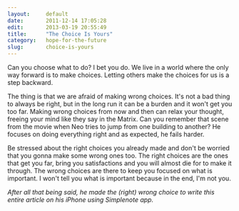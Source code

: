 ```yaml
---
layout:     default
date:       2011-12-14 17:05:28
edit:       2013-03-19 20:55:49
title:      "The Choice Is Yours"
category:   hope-for-the-future
slug:       choice-is-yours
---
```


Can you choose what to do? I bet you do. We live in a world where the only way forward is to make choices. Letting others make the choices for us is a step backward.

The thing is that we are afraid of making wrong choices. It's not a bad thing to always be right, but in the long run it can be a burden and it won't get you too far. Making wrong choices from now and then can relax your thought, freeing your mind like they say in the Matrix. Can you remember that scene from the movie when Neo tries to jump from one building to another? He focuses on doing everything right and as expected, he fails harder.

Be stressed about the right choices you already made and don't be worried that you gonna make some wrong ones too. The right choices are the ones that get you far, bring you satisfactions and you will almost die for to make it through. The wrong choices are there to keep you focused on what is important. I won't tell you what is important because in the end, I'm not you.

*After all that being said, he made the (right) wrong choice to write this entire article on his iPhone using Simplenote app.*

